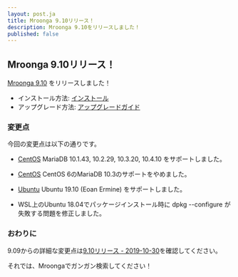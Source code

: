 ```yaml
---
layout: post.ja
title: Mroonga 9.10リリース！
description: Mroonga 9.10をリリースしました！
published: false
---
```


## Mroonga 9.10リリース！

[Mroonga 9.10](/ja/docs/news.html#release-9-10) をリリースしました！

* インストール方法: [インストール](/ja/docs/install.html)
* アップグレード方法: [アップグレードガイド](/ja/docs/upgrade.html)

### 変更点

今回の変更点は以下の通りです。

  * [CentOS](/ja/docs/install/centos) MariaDB 10.1.43, 10.2.29, 10.3.20, 10.4.10 をサポートしました。

  * [CentOS](/ja/docs/install/centos) CentOS 6のMariaDB 10.3のサポートをやめました。

  * [Ubuntu](/ja/docs/install/ubuntu) Ubuntu 19.10 (Eoan Ermine) をサポートしました。

  * WSL上のUbuntu 18.04でパッケージインストール時に dpkg --configure が失敗する問題を修正しました。

### おわりに

9.09からの詳細な変更点は[9.10リリース - 2019-10-30](/ja/docs/news.html#release-9-10)を確認してください。

それでは、Mroongaでガンガン検索してください！

